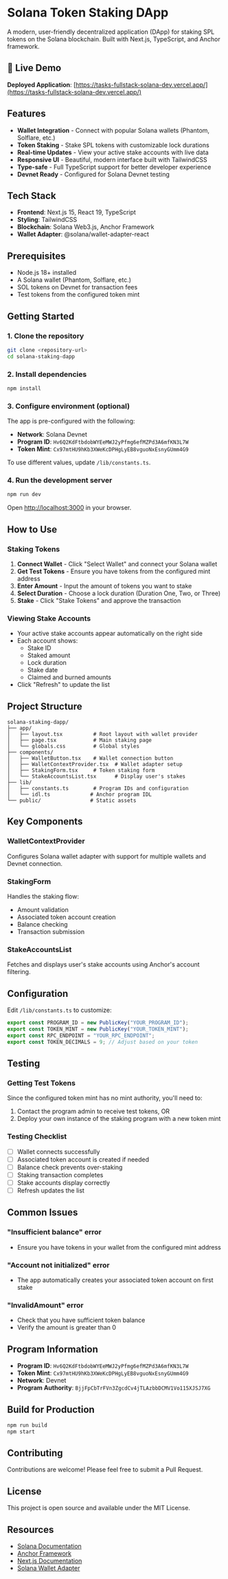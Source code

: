 # Solana Token Staking DApp

A modern, user-friendly decentralized application (DApp) for staking SPL tokens on the Solana blockchain. Built with Next.js, TypeScript, and Anchor framework.

## 🚀 Live Demo

**Deployed Application**: [https://tasks-fullstack-solana-dev.vercel.app/](https://tasks-fullstack-solana-dev.vercel.app/)

## Features

- **Wallet Integration** - Connect with popular Solana wallets (Phantom, Solflare, etc.)
- **Token Staking** - Stake SPL tokens with customizable lock durations
- **Real-time Updates** - View your active stake accounts with live data
- **Responsive UI** - Beautiful, modern interface built with TailwindCSS
- **Type-safe** - Full TypeScript support for better developer experience
- **Devnet Ready** - Configured for Solana Devnet testing

## Tech Stack

- **Frontend**: Next.js 15, React 19, TypeScript
- **Styling**: TailwindCSS
- **Blockchain**: Solana Web3.js, Anchor Framework
- **Wallet Adapter**: @solana/wallet-adapter-react

## Prerequisites

- Node.js 18+ installed
- A Solana wallet (Phantom, Solflare, etc.)
- SOL tokens on Devnet for transaction fees
- Test tokens from the configured token mint

## Getting Started

### 1. Clone the repository

```bash
git clone <repository-url>
cd solana-staking-dapp
```

### 2. Install dependencies

```bash
npm install
```

### 3. Configure environment (optional)

The app is pre-configured with the following:
- **Network**: Solana Devnet
- **Program ID**: `Hv6Q2KdFtbdobWYEeMWJ2yPfmg6efMZPd3A6mfKN3L7W`
- **Token Mint**: `Cx97mtHU9hKb3XWeKcDPHgLyEB8vguoNxEsnyGUmm4G9`

To use different values, update `/lib/constants.ts`.

### 4. Run the development server

```bash
npm run dev
```

Open [http://localhost:3000](http://localhost:3000) in your browser.

## How to Use

### Staking Tokens

1. **Connect Wallet** - Click "Select Wallet" and connect your Solana wallet
2. **Get Test Tokens** - Ensure you have tokens from the configured mint address
3. **Enter Amount** - Input the amount of tokens you want to stake
4. **Select Duration** - Choose a lock duration (Duration One, Two, or Three)
5. **Stake** - Click "Stake Tokens" and approve the transaction

### Viewing Stake Accounts

- Your active stake accounts appear automatically on the right side
- Each account shows:
  - Stake ID
  - Staked amount
  - Lock duration
  - Stake date
  - Claimed and burned amounts
- Click "Refresh" to update the list

## Project Structure

```
solana-staking-dapp/
├── app/
│   ├── layout.tsx          # Root layout with wallet provider
│   ├── page.tsx            # Main staking page
│   └── globals.css         # Global styles
├── components/
│   ├── WalletButton.tsx    # Wallet connection button
│   ├── WalletContextProvider.tsx  # Wallet adapter setup
│   ├── StakingForm.tsx     # Token staking form
│   └── StakeAccountsList.tsx      # Display user's stakes
├── lib/
│   ├── constants.ts        # Program IDs and configuration
│   └── idl.ts             # Anchor program IDL
└── public/                # Static assets
```

## Key Components

### WalletContextProvider
Configures Solana wallet adapter with support for multiple wallets and Devnet connection.

### StakingForm
Handles the staking flow:
- Amount validation
- Associated token account creation
- Balance checking
- Transaction submission

### StakeAccountsList
Fetches and displays user's stake accounts using Anchor's account filtering.

## Configuration

Edit `/lib/constants.ts` to customize:

```typescript
export const PROGRAM_ID = new PublicKey("YOUR_PROGRAM_ID");
export const TOKEN_MINT = new PublicKey("YOUR_TOKEN_MINT");
export const RPC_ENDPOINT = "YOUR_RPC_ENDPOINT";
export const TOKEN_DECIMALS = 9; // Adjust based on your token
```

## Testing

### Getting Test Tokens

Since the configured token mint has no mint authority, you'll need to:
1. Contact the program admin to receive test tokens, OR
2. Deploy your own instance of the staking program with a new token mint

### Testing Checklist

- [ ] Wallet connects successfully
- [ ] Associated token account is created if needed
- [ ] Balance check prevents over-staking
- [ ] Staking transaction completes
- [ ] Stake accounts display correctly
- [ ] Refresh updates the list

## Common Issues

### "Insufficient balance" error
- Ensure you have tokens in your wallet from the configured mint address

### "Account not initialized" error
- The app automatically creates your associated token account on first stake

### "InvalidAmount" error
- Check that you have sufficient token balance
- Verify the amount is greater than 0

## Program Information

- **Program ID**: `Hv6Q2KdFtbdobWYEeMWJ2yPfmg6efMZPd3A6mfKN3L7W`
- **Token Mint**: `Cx97mtHU9hKb3XWeKcDPHgLyEB8vguoNxEsnyGUmm4G9`
- **Network**: Devnet
- **Program Authority**: `BjjFpCbTrFVn3ZgcdCv4jTLAzbbDCMV1Vo115XJSJ7XG`

##  Build for Production

```bash
npm run build
npm start
```

##  Contributing

Contributions are welcome! Please feel free to submit a Pull Request.

##  License

This project is open source and available under the MIT License.

##  Resources

- [Solana Documentation](https://docs.solana.com/)
- [Anchor Framework](https://www.anchor-lang.com/)
- [Next.js Documentation](https://nextjs.org/docs)
- [Solana Wallet Adapter](https://github.com/solana-labs/wallet-adapter)
